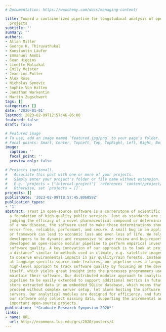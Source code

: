 ```yaml
---
# Documentation: https://wowchemy.com/docs/managing-content/

title: Toward a containerized pipeline for longitudinal analysis of open-source software
  projects
subtitle: ''
summary: ''
authors:
- Allan Miller
- George K. Thiruvathukal
- Konstantin Läufer
- Emmanuel Amobi
- Sean Higgins
- Linette Maliakal
- Emily Meister
- Jean-Luc Putter
- Alex Rose
- Nicholas Synovic
- Sophie Von Hatten
- Jonathan Warkentin
- Martin Zugschwert
tags: []
categories: []
date: '2020-01-01'
lastmod: 2023-02-09T12:57:46-06:00
featured: false
draft: false

# Featured image
# To use, add an image named `featured.jpg/png` to your page's folder.
# Focal points: Smart, Center, TopLeft, Top, TopRight, Left, Right, BottomLeft, Bottom, BottomRight.
image:
  caption: ''
  focal_point: ''
  preview_only: false

# Projects (optional).
#   Associate this post with one or more of your projects.
#   Simply enter your project's folder or file name without extension.
#   E.g. `projects = ["internal-project"]` references `content/project/deep-learning/index.md`.
#   Otherwise, set `projects = []`.
projects: []
publishDate: '2023-02-09T18:57:45.806059Z'
publication_types:
- '1'
abstract: Trust in open-source software is a cornerstone of scientific progress and
  a foundation of high-quality public services. Just as standards are integral when
  judging the efficacy of a novel pharmaceutical compound or determining the spread
  of a new disease, the software used to make those determinations should be useful,
  error-free, reliable, performant, and secure. A small bug in an application, library,
  or framework can lead to economic loss and even loss of life. We rely on software
  developers to be dynamic and responsive to user review and bug-reporting. Our team
  developed an open-source modular pipeline to perform empirical investigations of
  software quality. A key innovation of our approach is to look at projects “from
  a distance” similar to methods used in climate, e.g. satellite images being used
  to observe environmental impacts in air quality/rain forests. Instead of looking
  at language-specific source code features, our pipeline uses a language-agnostic
  high-level approach to track software quality by focusing on the development process
  itself, which yields great insight into the processes programmers use to write and
  maintain their software. Our distributed modular approach to analytics allows the
  pipeline to be easily extended to support additional metrics in future work. We
  store extracted data in an embedded SQLite database, which means that analysis can
  proceed without complex server setup, let alone hosting the software on dedicated
  servers. Our analytical modules are designed for efficiency, and future runs of
  our software only collect missing data, supporting the incremental analysis of known,
  important open-source projects.
publication: '*Graduate Research Symposium 2020*'
links:
- name: URL
  url: http://ecommons.luc.edu/grs/2020/posters/4
---
```

